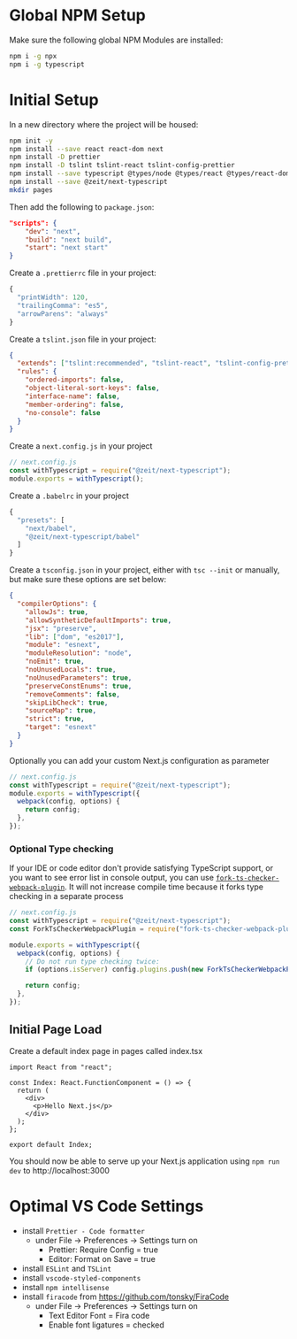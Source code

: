 # Global NPM Setup

Make sure the following global NPM Modules are installed:

```sh
npm i -g npx
npm i -g typescript
```

# Initial Setup

In a new directory where the project will be housed:

```sh
npm init -y
npm install --save react react-dom next
npm install -D prettier
npm install -D tslint tslint-react tslint-config-prettier
npm install --save typescript @types/node @types/react @types/react-dom @types/jest
npm install --save @zeit/next-typescript
mkdir pages
```

Then add the following to `package.json`:

```json
"scripts": {
    "dev": "next",
    "build": "next build",
    "start": "next start"
}
```

Create a `.prettierrc` file in your project:

```js
{
  "printWidth": 120,
  "trailingComma": "es5",
  "arrowParens": "always"
}
```

Create a `tslint.json` file in your project:

```json
{
  "extends": ["tslint:recommended", "tslint-react", "tslint-config-prettier"],
  "rules": {
    "ordered-imports": false,
    "object-literal-sort-keys": false,
    "interface-name": false,
    "member-ordering": false,
    "no-console": false
  }
}
```

Create a `next.config.js` in your project

```js
// next.config.js
const withTypescript = require("@zeit/next-typescript");
module.exports = withTypescript();
```

Create a `.babelrc` in your project

```js
{
  "presets": [
    "next/babel",
    "@zeit/next-typescript/babel"
  ]
}
```

Create a `tsconfig.json` in your project, either with `tsc --init` or manually, but make sure these options are set below:

```json
{
  "compilerOptions": {
    "allowJs": true,
    "allowSyntheticDefaultImports": true,
    "jsx": "preserve",
    "lib": ["dom", "es2017"],
    "module": "esnext",
    "moduleResolution": "node",
    "noEmit": true,
    "noUnusedLocals": true,
    "noUnusedParameters": true,
    "preserveConstEnums": true,
    "removeComments": false,
    "skipLibCheck": true,
    "sourceMap": true,
    "strict": true,
    "target": "esnext"
  }
}
```

Optionally you can add your custom Next.js configuration as parameter

```js
// next.config.js
const withTypescript = require("@zeit/next-typescript");
module.exports = withTypescript({
  webpack(config, options) {
    return config;
  },
});
```

### Optional Type checking

If your IDE or code editor don't provide satisfying TypeScript support, or you want to see error list in console output, you can use [`fork-ts-checker-webpack-plugin`](https://github.com/Realytics/fork-ts-checker-webpack-plugin). It will not increase compile time because it forks type checking in a separate process

```js
// next.config.js
const withTypescript = require("@zeit/next-typescript");
const ForkTsCheckerWebpackPlugin = require("fork-ts-checker-webpack-plugin");

module.exports = withTypescript({
  webpack(config, options) {
    // Do not run type checking twice:
    if (options.isServer) config.plugins.push(new ForkTsCheckerWebpackPlugin());

    return config;
  },
});
```

## Initial Page Load

Create a default index page in pages called index.tsx

```tsx
import React from "react";

const Index: React.FunctionComponent = () => {
  return (
    <div>
      <p>Hello Next.js</p>
    </div>
  );
};

export default Index;
```

You should now be able to serve up your Next.js application using `npm run dev` to http://localhost:3000

# Optimal VS Code Settings

- install `Prettier - Code formatter`
  - under File -> Preferences -> Settings turn on
    - Prettier: Require Config = true
    - Editor: Format on Save = true
- install `ESLint` and `TSLint`
- install `vscode-styled-components`
- install `npm intellisense`
- install `firacode` from https://github.com/tonsky/FiraCode
  - under File -> Preferences -> Settings turn on
    - Text Editor Font = Fira code
    - Enable font ligatures = checked
